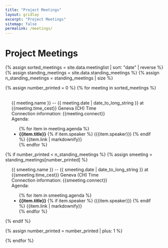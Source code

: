 ```yaml
---
title: "Project Meetings"
layout: gridlay
excerpt: "Project Meetings"
sitemap: false
permalink: /meetings/
---
```




# Project Meetings

{% assign sorted_meetings = site.data.meetinglist | sort: "date" | reverse %}
{% assign standing_meetings = site.data.standing_meetings %}
{% assign n_standing_meetings = standing_meetings | size %}

{% assign number_printed = 0 %}
{% for meeting in sorted_meetings %}

<div class="row">
<span id="{{meeting.label}}">&nbsp;</span>
<div class="col-sm-6 clearfix">
<div class="well" style="padding-left: 20px; padding-right: 20px">
  <a style="text-decoration:none;" href="#{{meeting.label}}">
    {{ meeting.name }} -- {{ meeting.date | date_to_long_string }} at {{meeting.time_cest}} Geneva (CH) Time
  </a>
<div>
  Connection information: {{meeting.connect}} <br />
</div>
<div>
  Agenda:
  <ul>
    {% for item in meeting.agenda %}
    <li> <strong>{{item.title}}</strong> {% if item.speaker %} ({{item.speaker}}) {% endif %} {{item.link | markdownify}}</li>
    {% endfor %}
   </ul>
</div>
</div>
</div>

{% if number_printed < n_standing_meetings %}
{% assign smeeting = standing_meetings[number_printed] %}
<div class="col-sm-6 clearfix">
<div class="well" style="padding-left: 20px; padding-right: 20px">
  <a style="text-decoration:none;" href="#{{smeeting.label}}">
    {{ smeeting.name }} -- {{ smeeting.date | date_to_long_string }} at {{smeeting.time_cest}} Geneva (CH) Time
  </a>
<div>
  Connection information: {{smeeting.connect}} <br />
</div>
<div>
  Agenda:
  <ul>
    {% for item in smeeting.agenda %}
    <li> <strong>{{item.title}}</strong> {% if item.speaker %} ({{item.speaker}}) {% endif %} {{item.link | markdownify}}</li>
    {% endfor %}
   </ul>
</div>
</div>
</div>

{% endif %}


{% assign number_printed = number_printed | plus: 1 %}




</div>

{% endfor %} 
